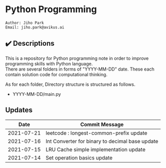 # Python Programming
````
Author: Jiho Park
Email: jiho.park@avikus.ai
````

## ✔️ Descriptions
This is a repository for Python programming note in order to improve programming skills with Python language.  
There are several folders in forms of "YYYY-MM-DD" date. These each contain solution code for computational thinking.  
  
As for each folder, Directory structure is structured as follows.    
- YYYY-MM-DD/main.py

## Updates
| Date | Commit Message |
|:----:|----|
| 2021-07-21 | leetcode : longest-common-prefix update |
| 2021-07-16 | Int Converter for binary to decimal base update |
| 2021-07-15 | LRU Cache simple implementation update |
| 2021-07-14 | Set operation basics update |
